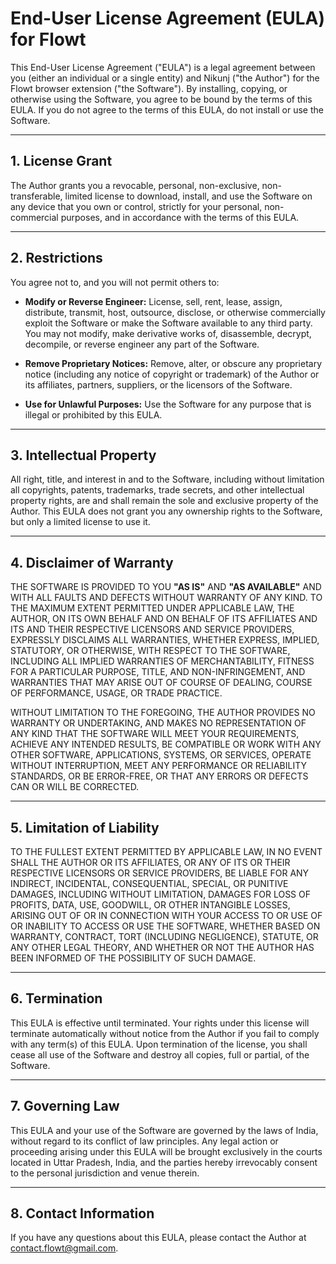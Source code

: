 # End-User License Agreement (EULA) for Flowt

This End-User License Agreement ("EULA") is a legal agreement between you (either an individual or a single entity) and Nikunj ("the Author") for the Flowt browser extension ("the Software"). By installing, copying, or otherwise using the Software, you agree to be bound by the terms of this EULA. If you do not agree to the terms of this EULA, do not install or use the Software.

---
## 1. License Grant

The Author grants you a revocable, personal, non-exclusive, non-transferable, limited license to download, install, and use the Software on any device that you own or control, strictly for your personal, non-commercial purposes, and in accordance with the terms of this EULA.

---
## 2. Restrictions

You agree not to, and you will not permit others to:

- **Modify or Reverse Engineer:** License, sell, rent, lease, assign, distribute, transmit, host, outsource, disclose, or otherwise commercially exploit the Software or make the Software available to any third party. You may not modify, make derivative works of, disassemble, decrypt, decompile, or reverse engineer any part of the Software.

- **Remove Proprietary Notices:** Remove, alter, or obscure any proprietary notice (including any notice of copyright or trademark) of the Author or its affiliates, partners, suppliers, or the licensors of the Software.

- **Use for Unlawful Purposes:** Use the Software for any purpose that is illegal or prohibited by this EULA.

---
## 3. Intellectual Property

All right, title, and interest in and to the Software, including without limitation all copyrights, patents, trademarks, trade secrets, and other intellectual property rights, are and shall remain the sole and exclusive property of the Author. This EULA does not grant you any ownership rights to the Software, but only a limited license to use it.

---
## 4. Disclaimer of Warranty

THE SOFTWARE IS PROVIDED TO YOU **"AS IS"** AND **"AS AVAILABLE"** AND WITH ALL FAULTS AND DEFECTS WITHOUT WARRANTY OF ANY KIND. TO THE MAXIMUM EXTENT PERMITTED UNDER APPLICABLE LAW, THE AUTHOR, ON ITS OWN BEHALF AND ON BEHALF OF ITS AFFILIATES AND ITS AND THEIR RESPECTIVE LICENSORS AND SERVICE PROVIDERS, EXPRESSLY DISCLAIMS ALL WARRANTIES, WHETHER EXPRESS, IMPLIED, STATUTORY, OR OTHERWISE, WITH RESPECT TO THE SOFTWARE, INCLUDING ALL IMPLIED WARRANTIES OF MERCHANTABILITY, FITNESS FOR A PARTICULAR PURPOSE, TITLE, AND NON-INFRINGEMENT, AND WARRANTIES THAT MAY ARISE OUT OF COURSE OF DEALING, COURSE OF PERFORMANCE, USAGE, OR TRADE PRACTICE.

WITHOUT LIMITATION TO THE FOREGOING, THE AUTHOR PROVIDES NO WARRANTY OR UNDERTAKING, AND MAKES NO REPRESENTATION OF ANY KIND THAT THE SOFTWARE WILL MEET YOUR REQUIREMENTS, ACHIEVE ANY INTENDED RESULTS, BE COMPATIBLE OR WORK WITH ANY OTHER SOFTWARE, APPLICATIONS, SYSTEMS, OR SERVICES, OPERATE WITHOUT INTERRUPTION, MEET ANY PERFORMANCE OR RELIABILITY STANDARDS, OR BE ERROR-FREE, OR THAT ANY ERRORS OR DEFECTS CAN OR WILL BE CORRECTED.

---
## 5. Limitation of Liability

TO THE FULLEST EXTENT PERMITTED BY APPLICABLE LAW, IN NO EVENT SHALL THE AUTHOR OR ITS AFFILIATES, OR ANY OF ITS OR THEIR RESPECTIVE LICENSORS OR SERVICE PROVIDERS, BE LIABLE FOR ANY INDIRECT, INCIDENTAL, CONSEQUENTIAL, SPECIAL, OR PUNITIVE DAMAGES, INCLUDING WITHOUT LIMITATION, DAMAGES FOR LOSS OF PROFITS, DATA, USE, GOODWILL, OR OTHER INTANGIBLE LOSSES, ARISING OUT OF OR IN CONNECTION WITH YOUR ACCESS TO OR USE OF OR INABILITY TO ACCESS OR USE THE SOFTWARE, WHETHER BASED ON WARRANTY, CONTRACT, TORT (INCLUDING NEGLIGENCE), STATUTE, OR ANY OTHER LEGAL THEORY, AND WHETHER OR NOT THE AUTHOR HAS BEEN INFORMED OF THE POSSIBILITY OF SUCH DAMAGE.

---
## 6. Termination

This EULA is effective until terminated. Your rights under this license will terminate automatically without notice from the Author if you fail to comply with any term(s) of this EULA. Upon termination of the license, you shall cease all use of the Software and destroy all copies, full or partial, of the Software.

---
## 7. Governing Law

This EULA and your use of the Software are governed by the laws of India, without regard to its conflict of law principles. Any legal action or proceeding arising under this EULA will be brought exclusively in the courts located in Uttar Pradesh, India, and the parties hereby irrevocably consent to the personal jurisdiction and venue therein.

---
## 8. Contact Information

If you have any questions about this EULA, please contact the Author at [contact.flowt@gmail.com](mailto:contact.flowt@gmail.com).
